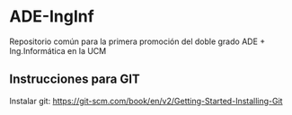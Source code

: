 # ADE-IngInf

Repositorio común para la primera promoción del doble grado ADE + Ing.Informática en la UCM


## Instrucciones para GIT

Instalar git: https://git-scm.com/book/en/v2/Getting-Started-Installing-Git
